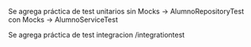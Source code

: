 Se agrega práctica de test unitarios 
sin Mocks -> AlumnoRepositoryTest
con Mocks -> AlumnoServiceTest

Se agrega práctica de test integracion
/integrationtest